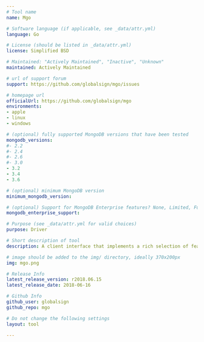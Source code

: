 ```yaml
---
# Tool name
name: Mgo

# Software language (if applicable, see _data/attr.yml)
language: Go

# License (should be listed in _data/attr.yml)
license: Simplified BSD

# Maintained: "Actively Maintained", "Inactive", "Unknown"
maintained: Actively Maintained

# url of support forum
support: https://github.com/globalsign/mgo/issues

# homepage url
officialUrl: https://github.com/globalsign/mgo
environments:
- apple
- linux
- windows

# (optional) fully supported MongoDB versions that have been tested
mongodb_versions:
#- 2.2
#- 2.4
#- 2.6
#- 3.0
- 3.2
- 3.4
- 3.6

# (optional) minimum MongoDB version
minimum_mongodb_version:

# (optional) Support for MongoDB Enterprise features? None, Limited, Full
mongodb_enterprise_support: 

# Purpose (see _data/attr.yml for valid choices)
purpose: Driver

# Short description of tool
description: A client interface that implements a rich selection of features under a very simple API following standard Go idioms.

# image should be added to the img/ directory, ideally 370x200px
img: mgo.png

# Release Info
latest_release_version: r2018.06.15
latest_release_date: 2018-06-16

# Github Info
github_user: globalsign
github_repo: mgo

# Do not change the following settings
layout: tool

---
```

